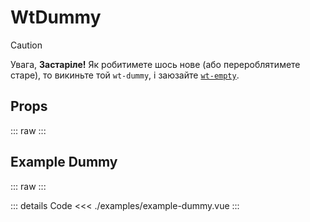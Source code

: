 <script setup>
</script>

# WtDummy

> [!CAUTION]
> Увага, **Застаріле!** Як робитимете шось нове (або перероблятимете старе),
> то викиньте той `wt-dummy`, і заюзайте [`wt-empty`](../wt-empty/Readme.md).

## Props
::: raw
<Docs/>
:::

## Example Dummy
::: raw
<ExampleDummy/>
:::

::: details Code
<<< ./examples/example-dummy.vue
:::
